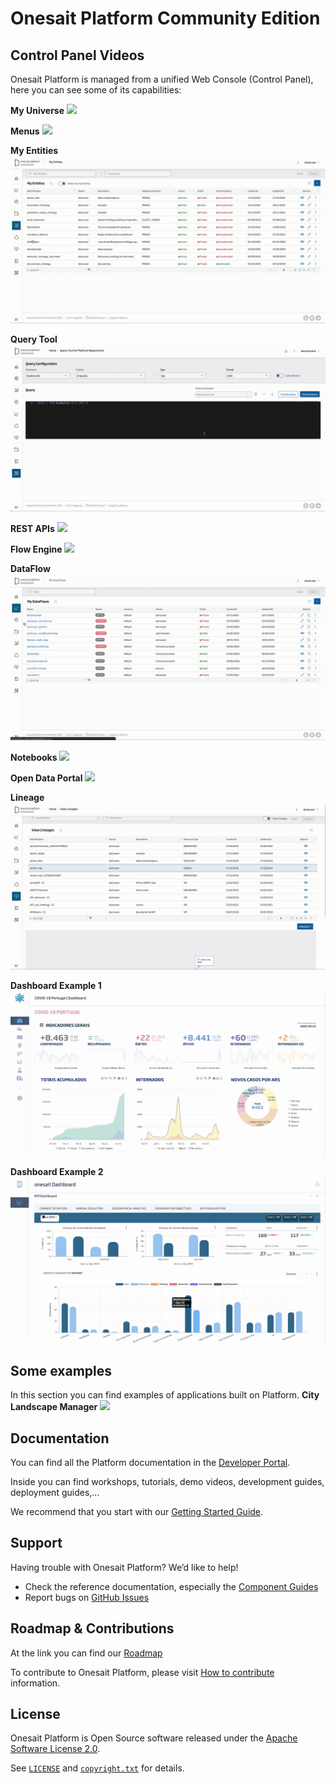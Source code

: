 # Onesait Platform Community Edition 

## Control Panel Videos
Onesait Platform is managed from a unified Web Console (Control Panel), here you can see some of its capabilities:

**My Universe**
![](https://raw.githubusercontent.com/onesaitplatform/onesaitplatform-cloud-media/main/resources/videos/1.grafo.gif)

**Menus**
![](https://raw.githubusercontent.com/onesaitplatform/onesaitplatform-cloud-media/main/resources/videos/2.menus.gif)

**My Entities**
![](https://raw.githubusercontent.com/onesaitplatform/onesaitplatform-cloud-media/main/resources/videos/3.entities.gif)

**Query Tool**
![](https://raw.githubusercontent.com/onesaitplatform/onesaitplatform-cloud-media/main/resources/videos/4.querytool.gif)

**REST APIs**
![](https://raw.githubusercontent.com/onesaitplatform/onesaitplatform-cloud-media/main/resources/videos/5.apis.gif)

**Flow Engine**
![](https://raw.githubusercontent.com/onesaitplatform/onesaitplatform-cloud-media/main/resources/videos/6.flows.gif)

**DataFlow**
![](https://raw.githubusercontent.com/onesaitplatform/onesaitplatform-cloud-media/main/resources/videos/7.dataflows.gif)

**Notebooks**
![](https://raw.githubusercontent.com/onesaitplatform/onesaitplatform-cloud-media/main/resources/videos/8.notebooks.gif)

**Open Data Portal**
![](https://raw.githubusercontent.com/onesaitplatform/onesaitplatform-cloud-media/main/resources/videos/9.opendata.gif)

**Lineage**
![](https://raw.githubusercontent.com/onesaitplatform/onesaitplatform-cloud-media/main/resources/videos/10.lineage.gif)

**Dashboard Example 1**
![](https://raw.githubusercontent.com/onesaitplatform/onesaitplatform-cloud-media/main/resources/videos/11.dashboard1.gif)

**Dashboard Example 2**
![](https://raw.githubusercontent.com/onesaitplatform/onesaitplatform-cloud-media/main/resources/videos/11.dashboard2.gif)

## Some examples
In this section you can find examples of applications built on Platform.
**City Landscape Manager**
![](https://raw.githubusercontent.com/onesaitplatform/onesaitplatform-cloud-media/main/resources/videos/13.example_on_platform.gif)

## Documentation
You can find all the Platform documentation in the <a href="https://onesaitplatform.refined.site/" target="_blank">Developer Portal</a>.

Inside you can find workshops, tutorials, demo videos, development guides, deployment guides,...

We recommend that you start with our <a href="https://onesaitplatform.refined.site/space/DOCT/2221610206/Getting+Started+with+Onesait+Platform+CloudLab)" target="_blank">Getting Started Guide</a>.

## Support
Having trouble with Onesait Platform? We’d like to help!

* Check the reference documentation, especially the [Component Guides](https://onesaitplatform.refined.site/space/DOCT/2220425217/Component+Guides)
* Report bugs on <a href="https://github.com/onesaitplatform/onesaitplatform-cloud/issues" target="_blank">GitHub Issues</a>

## Roadmap & Contributions

At the link you can find our [Roadmap](https://onesaitplatform.refined.site/space/ROAD/2283470956/Roadmap+Onesait+Platform)

To contribute to Onesait Platform, please visit [How to contribute](https://onesaitplatform.refined.site/space/DOCT/2220814633/How+to+contribute%3F) information.


## License

Onesait Platform is Open Source software released under the [Apache Software License 2.0](http://www.apache.org/licenses/LICENSE-2.0).

See [`LICENSE`](LICENSE) and [`copyright.txt`](copyright.txt) for details.


